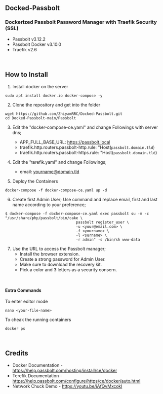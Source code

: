 ## Docked-Passbolt
### Dockerized Passbolt Password Manager with Traefik Security (SSL)
- Passbolt v3.12.2
- Passbolt Docker v3.10.0
- Traefik v2.6
<br>


## How to Install

1. Install docker on the server
```
sudo apt install docker.io docker-compose -y
```

2. Clone the repository and get into the folder
```
wget https://github.com/ZhiyamRRC/Docked-Passbolt.git
cd Docked-Passbolt-main/Passbolt
```

3. Edit the "docker-compose-ce.yaml" and change Followings with server dns;
    - APP_FULL_BASE_URL: https://passbolt.local
    - traefik.http.routers.passbolt-http.rule: "Host(`passbolt.domain.tld`)
    - traefik.http.routers.passbolt-https.rule: "Host(`passbolt.domain.tld`)

4. Edit the "terefik.yaml" and change Followings;
    - email: yourname@domain.tld

5. Deploy the Containers
```
docker-compose -f docker-compose-ce.yaml up -d
```

6. Create first Admin User; Use command and replace email, first and last name according to your preference;
```
$ docker-compose -f docker-compose-ce.yaml exec passbolt su -m -c "/usr/share/php/passbolt/bin/cake \
                                passbolt register_user \
                                -u <your@email.com> \
                                -f <yourname> \
                                -l <surname> \
                                -r admin" -s /bin/sh www-data
```

7. Use the URL to access the Passbolt manager;
    - Install the browser extension.
    - Create a strong password for Admin User.
    - Make sure to download the recovery kit.
    - Pick a color and 3 letters as a security consern.
<br>

#### Extra Commands
To enter editor mode
```
nano <your-file-name>
```

To cheak the running containers
```
docker ps
```
<br>


## Credits

- Docker Documentation - https://help.passbolt.com/hosting/install/ce/docker
- Terefik Documentation - https://help.passbolt.com/configure/https/ce/docker/auto.html
- Network Chuck Demo - https://youtu.be/jAfQvMxcokI
